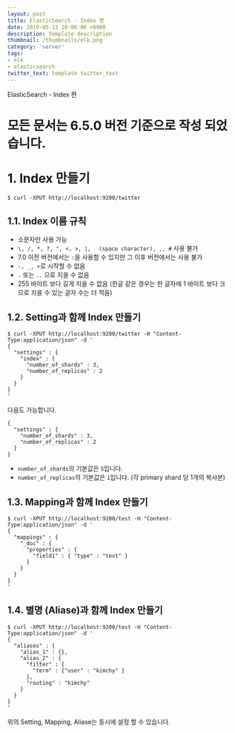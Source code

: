 ```yaml
---
layout: post
title: ElasticSearch - Index 편
date: 2019-05-13 20:06:00 +0900
description: Template description
thumbnail: /thumbnails/elk.png
category: 'server'
tags:
- elk
- elasticsearch
twitter_text: template twitter_text
---
```


ElasticSearch - Index 편

<!-- more -->

# 모든 문서는 6.5.0 버전 기준으로 작성 되었습니다.

# 1. Index 만들기

```shell
$ curl -XPUT http://localhost:9200/twitter
```

## 1.1. Index 이름 규칙

- 소문자만 사용 가능
- `\, /, *, ?, ", <, >, |, ` ` (space character), ,, #` 사용 불가
- 7.0 이전 버전에서는 `:`을 사용할 수 있지만 그 이후 버전에서는 사용 불가
- `-, _, +`로 시작할 수 없음
- `.` 또는 `..` 으로 지을 수 없음
- 255 바이트 보다 길게 지을 수 없음 (한글 같은 경우는 한 글자에 1 바이트 보다 크므로 지을 수 있는 글자 수는 더 적음)

## 1.2. Setting과 함께 Index 만들기

```shell
$ curl -XPUT http://localhost:9200/twitter -H "Content-Type:application/json" -d '
{
  "settings" : {
    "index" : {
      "number_of_shards" : 3, 
      "number_of_replicas" : 2 
    }
  }
}
'
```

다음도 가능합니다.

```
{
  "settings" : {
    "number_of_shards" : 3,
    "number_of_replicas" : 2
  }
}
```

- `number_of_shards`의 기본값은 `5`입니다.
- `number_of_replicas`의 기본값은 `1`입니다. (각 primary shard 당 1개의 복사본)

## 1.3. Mapping과 함께 Index 만들기

```shell
$ curl -XPUT http://localhost:9200/test -H "Content-Type:application/json" -d '
{
  "mappings" : {
    "_doc" : {
      "properties" : {
        "field1" : { "type" : "text" }
      }
    }
  }
}
'
```

## 1.4. 별명 (Aliase)과 함께 Index 만들기

```shell
$ curl -XPUT http://localhost:9200/test -H "Content-Type:application/json" -d '
{
  "aliases" : {
    "alias_1" : {},
    "alias_2" : {
      "filter" : {
        "term" : {"user" : "kimchy" }
      },
      "routing" : "kimchy"
    }
  }
}
'
```

위의 Setting, Mapping, Aliase는 동시에 설정 할 수 있습니다.
